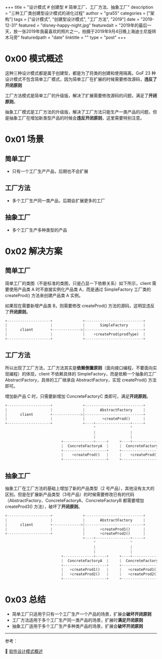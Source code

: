 +++
title = "设计模式 # 创建型 # 简单工厂、工厂方法、抽象工厂"
description = "三种工厂类创建型设计模式的进化过程"
author = "gra55"
categories = ["架构"]
tags = ["设计模式", "创建型设计模式", "工厂方法", "2019"]
date = "2019-12-31"
featured = "disney-happy-night.jpg"
featuredalt = "2019年的最后一天，放一张2019年我最喜欢的照片之一，拍摄于2019年9月4日晚上海迪士尼旋转木马旁"
featuredpath = "date"
linktitle = ""
type = "post"
+++

# 0x00 模式概述

这种三种设计模式都是属于创建型，都是为了将类的创建和使用隔离。GoF 23 种设计模式不包含简单工厂模式，因为简单工厂在扩展的时候需要修改源码，**违反了开闭原则**

工厂方法模式是简单工厂的升级版，解决了扩展需要修改源码的问题，满足了**开闭原则**。

抽象工厂模式是工厂方法的升级版，解决了工厂方法只能生产一类产品的问题，但是抽象工厂在增加新类型产品的时候会**违反开闭原则**，这里需要特别注意。

# 0x01 场景

## 简单工厂

+ 只有一个工厂生产产品，后期也不会扩展

## 工厂方法

+ 多个工厂生产同一类产品，后期会扩展更多的工厂

## 抽象工厂

+ 多个工厂生产多种类型的产品

# 0x02 解决方案

## 简单工厂

简单工厂的类图（不是标准的类图，只是凸显一下依赖关系）如下所示，client 需要使用产品类 A 时不直接实例化产品类 A，而是通过 SimpleFactory 工厂类的 createProd() 方法来创建产品类 A 实例。

如果现在需要新增产品类 B，则需要修改 createProd() 方法的源码，这明显违反了**开闭原则**。

```python
+--------------------+              +---------------------------+
|                    |              |       SimpleFactory       |
|      client        +------------->|---------------------------+
|                    |              |    +createProd(prodType)  |
+--------------------+              +---------------------------+
```

## 工厂方法

所以出现了工厂方法，工厂方法其实是**依赖倒置原则**（面向接口编程，不要面向实现编程）的体现，client 不依赖具体的 SimpleFactory，而是依赖一个抽象的工厂 AbstractFactory，具体的工厂继承自 AbstractFactory，实现 createProd() 方法即可。

增加新产品 C 时，只需要新增加 ConcreteFactoryC 类即可，满足**开闭原则**。

```python
+--------------------+              +---------------------------+
|                    |              |       AbstractFactory     |
|      client        +------------->|---------------------------+
|                    |              |        +createProd()      |
+--------------------+              +----+----------------+-----+
                                         ^                ^
                                         |                |
                                         |                |
                          +--------------+-----+     +----+---------------+
                          |  ConcreteFactoryA  |     |  ConcreteFactoryB  |
                          +--------------------+     +--------------------+
                          |    +createProd()   |     |    +createProd()   |
                          +--------------------+     +--------------------+
```

## 抽象工厂

抽象工厂在工厂方法的基础上增加了新的产品类型（2 号产品），其他没有太大的区别。但是在扩展新产品类型（3号产品）的时候需要修改已有的代码（AbstractFactory、ConcreteFactoryA、ConcreteFactoryB 都需要增加 createProd3() 方法），破坏了**开闭原则**。

```python
+--------------------+              +---------------------------+
|                    |              |       AbstractFactory     |
|      client        +------------->|---------------------------+
|                    |              |       +createProd1()      |
+--------------------+              |       +createProd2()      |
                                    +----+----------------+-----+
                                         ^                ^
                                         |                |
                                         |                |
                          +--------------+-----+     +----+---------------+
                          |  ConcreteFactoryA  |     |  ConcreteFactoryB  |
                          +--------------------+     +--------------------+
                          |   +createProd1()   |     |   +createProd1()   |
                          |   +createProd2()   |     |   +createProd2()   |
                          +--------------------+     +--------------------+
```

# 0x03 总结

+ 简单工厂只适用于只有一个工厂生产一个产品的场景，扩展会**破坏开闭原则**
+ 工厂方法适用于多个工厂生产同一类产品的场景，扩展时**满足开闭原则**
+ 抽象工厂适用于多个工厂生产多种类产品的场景，扩展会**破坏开闭原则**

---
参考：

:pushpin: [软件设计模式概述](http://c.biancheng.net/view/1317.html)
